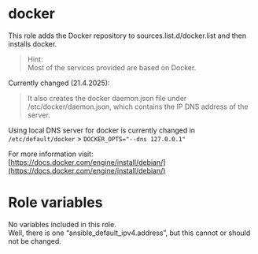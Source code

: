 # docker
This role adds the Docker repository to sources.list.d/docker.list and then installs docker.

> Hint:  
> Most of the services provided are based on Docker.

Currently changed (21.4.2025):  
> It also creates the docker daemon.json file under /etc/docker/daemon.json, which contains the IP DNS address of the server.

Using local DNS server for docker is currently changed in `/etc/default/docker` > `DOCKER_OPTS="--dns 127.0.0.1"`

For more information visit:  
[https://docs.docker.com/engine/install/debian/](https://docs.docker.com/engine/install/debian/)

# Role variables
No variables included in this role.   
Well, there is one “ansible_default_ipv4.address”, but this cannot or should not be changed.